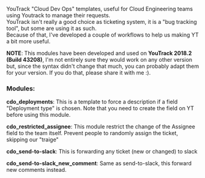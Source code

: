 YouTrack "Cloud Dev Ops" templates, useful for Cloud Engineering teams using Youtrack to manage their requests.<br>
YouTrack isn't really a good choice as ticketing system, it is a "bug tracking tool", but some are using it as such.<br>
Because of that, I've developed a couple of workflows to help us making YT a bit more useful.<br>

**NOTE**: This modules have been developed and used on **YouTrack 2018.2 (Build 43208)**, I'm not entirely sure they would work on any other version but, since
      the syntax didn't change that much, you can probably adapt them for your version. If you do that, please share it with me :).

### Modules:

**cdo_deployments**: This is a template to force a description if a field "Deployment type" is chosen. Note that you need to create the field on YT before using this module. 

**cdo_restricted_assignee**: This module restrict the change of the Assignee field to the team itself. Prevent people to randomly assign the ticket, skipping our "traige" 

**cdo_send-to-slack**: This is forwarding any ticket (new or changed) to slack

**cdo_send-to-slack_new_comment**: Same as send-to-slack, this forward new comments instead.

